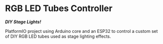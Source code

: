 # RGB LED Tubes Controller
***DIY Stage Lights!***

PlatformIO project using Arduino core and an ESP32 to control a custom set of DIY RGB LED tubes used as stage lighting effects.